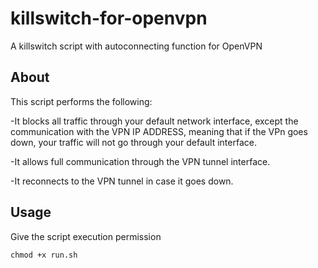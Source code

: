 # killswitch-for-openvpn
A killswitch script with autoconnecting function for OpenVPN

## About

This script performs the following:

-It blocks all traffic through your default network interface, except the communication with the VPN IP ADDRESS, meaning that if the VPn goes down, your traffic will not go through your default interface. 

-It allows full communication through the VPN tunnel interface.

-It reconnects to the VPN tunnel in case it goes down.

## Usage

Give the script execution permission

```shell
chmod +x run.sh
```
